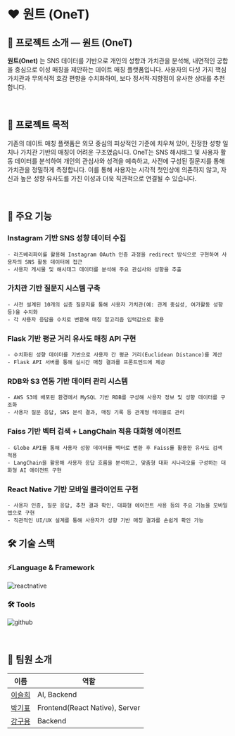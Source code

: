 # ❤️ 원트 (OneT)


## 📌 프로젝트 소개 — 원트 (OneT)
**원트(Onet)** 는 SNS 데이터를 기반으로 개인의 성향과 가치관을 분석해, 내면적인 궁합을 중심으로 이성 매칭을 제안하는 데이트 매칭 플랫폼입니다. 사용자의 다섯 가지 핵심 가치관과 무의식적 호감 편향을 수치화하여, 보다 정서적·지향점이 유사한 상대를 추천합니다.

</br>

## 🎯 프로젝트 목적

기존의 데이트 매칭 플랫폼은 외모 중심의 피상적인 기준에 치우쳐 있어, 진정한 성향 일치나 가치관 기반의 매칭이 어려운 구조였습니다. OneT는 SNS 해시태그 및 사용자 활동 데이터를 분석하여 개인의 관심사와 성격을 예측하고, 사전에 구성된 질문지를 통해 가치관을 정밀하게 측정합니다.
이를 통해 사용자는 시각적 첫인상에 의존하지 않고, 자신과 높은 성향 유사도를 가진 이성과 더욱 직관적으로 연결될 수 있습니다.

</br>

## 🔑 주요 기능

### Instagram 기반 SNS 성향 데이터 수집
    - 라즈베리파이를 활용해 Instagram OAuth 인증 과정을 redirect 방식으로 구현하여 사용자의 SNS 활동 데이터에 접근
    - 사용자 게시물 및 해시태그 데이터를 분석해 주요 관심사와 성향을 추출
### 가치관 기반 질문지 시스템 구축
    - 사전 설계된 10개의 심층 질문지를 통해 사용자 가치관(예: 관계 중심성, 여가활동 성향 등)을 수치화
    - 각 사용자 응답을 수치로 변환해 매칭 알고리즘 입력값으로 활용
### Flask 기반 평균 거리 유사도 매칭 API 구현
    - 수치화된 성향 데이터를 기반으로 사용자 간 평균 거리(Euclidean Distance)를 계산
    - Flask API 서버를 통해 실시간 매칭 결과를 프론트엔드에 제공
### RDB와 S3 연동 기반 데이터 관리 시스템
    - AWS S3에 배포된 환경에서 MySQL 기반 RDB를 구성해 사용자 정보 및 성향 데이터를 구조화
    - 사용자 질문 응답, SNS 분석 결과, 매칭 기록 등 관계형 테이블로 관리
### Faiss 기반 벡터 검색 + LangChain 적용 대화형 에이전트
    - Globe API를 통해 사용자 성향 데이터를 벡터로 변환 후 Faiss를 활용한 유사도 검색 적용
    - LangChain을 활용해 사용자 응답 흐름을 분석하고, 맞춤형 대화 시나리오를 구성하는 대화형 AI 에이전트 구현
### React Native 기반 모바일 클라이언트 구현
    - 사용자 인증, 질문 응답, 추천 결과 확인, 대화형 에이전트 사용 등의 주요 기능을 모바일 앱으로 구현
    - 직관적인 UI/UX 설계를 통해 사용자가 성향 기반 매칭 결과를 손쉽게 확인 가능


## 🛠️ 기술 스택
### ⚡️Language & Framework  

![reactnative](https://img.shields.io/badge/reactnative-20232A?style=for-the-badge&logo=react&logoColor=61DAFB)

### 🛠 Tools  
![github](https://img.shields.io/badge/github-181717?style=for-the-badge&logo=github&logoColor=white)  


</br>

## 👋️ 팀원 소개  
| 이름 | 역할 |  
| ---- | ---- |  
| [이슬희](https://github.com/leeseulhui) | AI, Backend |
| [박기표](https://github.com/ppward) | Frontend(React Native), Server |  
| [강구용](https://github.com/kangguyong) | Backend |
